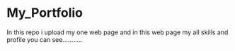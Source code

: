 # My_Portfolio
In this repo i upload my one web page and in this web page my all skills and profile you can see...........
